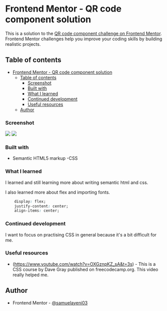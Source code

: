 # Frontend Mentor - QR code component solution

This is a solution to the [QR code component challenge on Frontend Mentor](https://www.frontendmentor.io/challenges/qr-code-component-iux_sIO_H). Frontend Mentor challenges help you improve your coding skills by building realistic projects. 

## Table of contents

- [Frontend Mentor - QR code component solution](#frontend-mentor---qr-code-component-solution)
  - [Table of contents](#table-of-contents)
    - [Screenshot](#screenshot)
    - [Built with](#built-with)
    - [What I learned](#what-i-learned)
    - [Continued development](#continued-development)
    - [Useful resources](#useful-resources)
  - [Author](#author)



### Screenshot

![](./qr-code-component-main/designs/creenshot1.jpg)
![](./qr-code-component-main/designs/creenshot2.jpg)



### Built with

- Semantic HTML5 markup
-CSS


### What I learned

I learned and still learning more about writing semantic html and css.

I also learned more about flex and importing fonts.

```css
    display: flex;
    justify-content: center;
    align-items: center;
```




### Continued development

I want to focus on practising CSS in general because it's a bit difficult for me.

### Useful resources

- (https://www.youtube.com/watch?v=OXGznpKZ_sA&t=3s) - This is a CSS course by Dave Gray published on
 freecodecamp.org. This video really helped me.


## Author
- Frontend Mentor - [@samuelayeni03](https://www.frontendmentor.io/profile/samuelaye03)

